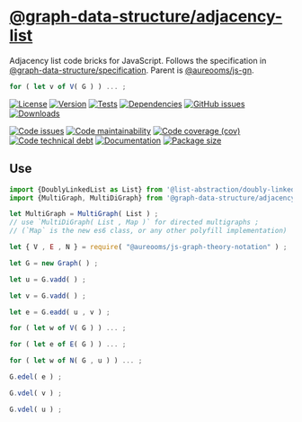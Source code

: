 [@graph-data-structure/adjacency-list](https://graph-data-structure.github.io/adjacency-list)
==

Adjacency list code bricks for JavaScript.
Follows the specification in
[@graph-data-structure/specification](https://github.com/graph-data-structure/specification).
Parent is [@aureooms/js-gn](https://github.com/make-github-pseudonymous-again/js-gn).

```js
for ( let v of V( G ) ) ... ;
```

[![License](https://img.shields.io/github/license/graph-data-structure/adjacency-list.svg)](https://raw.githubusercontent.com/graph-data-structure/adjacency-list/main/LICENSE)
[![Version](https://img.shields.io/npm/v/@graph-data-structure/adjacency-list.svg)](https://www.npmjs.org/package/@graph-data-structure/adjacency-list)
[![Tests](https://img.shields.io/github/workflow/status/graph-data-structure/adjacency-list/ci:cover?event=push&label=tests)](https://github.com/graph-data-structure/adjacency-list/actions/workflows/ci:cover.yml?query=branch:main)
[![Dependencies](https://img.shields.io/librariesio/github/graph-data-structure/adjacency-list.svg)](https://github.com/graph-data-structure/adjacency-list/network/dependencies)
[![GitHub issues](https://img.shields.io/github/issues/graph-data-structure/adjacency-list.svg)](https://github.com/graph-data-structure/adjacency-list/issues)
[![Downloads](https://img.shields.io/npm/dm/@graph-data-structure/adjacency-list.svg)](https://www.npmjs.org/package/@graph-data-structure/adjacency-list)

[![Code issues](https://img.shields.io/codeclimate/issues/graph-data-structure/adjacency-list.svg)](https://codeclimate.com/github/graph-data-structure/adjacency-list/issues)
[![Code maintainability](https://img.shields.io/codeclimate/maintainability/graph-data-structure/adjacency-list.svg)](https://codeclimate.com/github/graph-data-structure/adjacency-list/trends/churn)
[![Code coverage (cov)](https://img.shields.io/codecov/c/gh/graph-data-structure/adjacency-list/main.svg)](https://codecov.io/gh/graph-data-structure/adjacency-list)
[![Code technical debt](https://img.shields.io/codeclimate/tech-debt/graph-data-structure/adjacency-list.svg)](https://codeclimate.com/github/graph-data-structure/adjacency-list/trends/technical_debt)
[![Documentation](https://graph-data-structure.github.io/adjacency-list/badge.svg)](https://graph-data-structure.github.io/adjacency-list/source.html)
[![Package size](https://img.shields.io/bundlephobia/minzip/@graph-data-structure/adjacency-list)](https://bundlephobia.com/result?p=@graph-data-structure/adjacency-list)


## Use


```js
import {DoublyLinkedList as List} from '@list-abstraction/doubly-linked-list';
import {MultiGraph, MultiDiGraph} from '@graph-data-structure/adjacency-list';

let MultiGraph = MultiGraph( List ) ;
// use `MultiDiGraph( List , Map )` for directed multigraphs ;
// (`Map` is the new es6 class, or any other polyfill implementation)

let { V , E , N } = require( "@aureooms/js-graph-theory-notation" ) ;

let G = new Graph( ) ;

let u = G.vadd( ) ;

let v = G.vadd( ) ;

let e = G.eadd( u , v ) ;

for ( let w of V( G ) ) ... ;

for ( let e of E( G ) ) ... ;

for ( let w of N( G , u ) ) ... ;

G.edel( e ) ;

G.vdel( v ) ;

G.vdel( u ) ;
```
